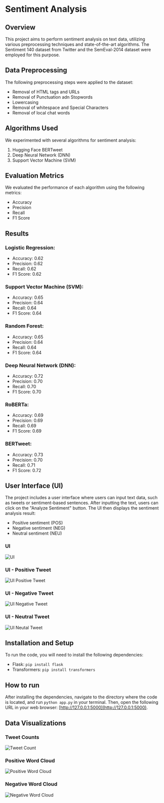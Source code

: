 # Sentiment Analysis

## Overview
This project aims to perform sentiment analysis on text data, utilizing various preprocessing techniques and state-of-the-art algorithms. The Sentiment 140 dataset from Twitter and the SemEval-2014 dataset were employed for this purpose.

## Data Preprocessing
The following preprocessing steps were applied to the dataset:
- Removal of HTML tags and URLs
- Removal of Punctuation adn Stopwords
- Lowercasing
- Removal of whitespace and Special Characters
- Removal of local chat words

## Algorithms Used
We experimented with several algorithms for sentiment analysis:
1. Hugging Face BERTweet
2. Deep Neural Network (DNN)
3. Support Vector Machine (SVM)

## Evaluation Metrics
We evaluated the performance of each algorithm using the following metrics:
- Accuracy
- Precision
- Recall
- F1 Score

## Results
### Logistic Regression:
- Accuracy: 0.62
- Precision: 0.62
- Recall: 0.62
- F1 Score: 0.62

### Support Vector Machine (SVM):
- Accuracy: 0.65
- Precision: 0.64
- Recall: 0.64
- F1 Score: 0.64

### Random Forest:
- Accuracy: 0.65
- Precision: 0.64
- Recall: 0.64
- F1 Score: 0.64

### Deep Neural Network (DNN):
- Accuracy: 0.72
- Precision: 0.70
- Recall: 0.70
- F1 Score: 0.70

### RoBERTa:
- Accuracy: 0.69
- Precision: 0.69
- Recall: 0.69
- F1 Score: 0.69

### BERTweet:
- Accuracy: 0.73
- Precision: 0.70
- Recall: 0.71
- F1 Score: 0.72

## User Interface (UI)
The project includes a user interface where users can input text data, such as tweets or sentiment-based sentences. After inputting the text, users can click on the "Analyze Sentiment" button. The UI then displays the sentiment analysis result:
- Positive sentiment (POS)
- Negative sentiment (NEG)
- Neutral sentiment (NEU)

### UI
![UI](UI.jpg)

### UI - Positive Tweet
![UI Positive Tweet](UIpositivetweet.jpg)

### UI - Negative Tweet
![UI Negative Tweet](UInegtweet.jpg)

### UI - Neutral Tweet
![UI Neutal Tweet](UIneutraltweet.jpg)

## Installation and Setup
To run the code, you will need to install the following dependencies:
- Flask: `pip install flask`
- Transformers: `pip install transformers`

## How to run
After installing the dependencies, navigate to the directory where the code is located, and run `python app.py` in your terminal. Then, open the following URL in your web browser: [http://127.0.0.1:5000](http://127.0.0.1:5000).

## Data Visualizations

### Tweet Counts
![Tweet Count](datavisualizationtweetcounts.png)

### Positive Word Cloud
![Positive Word Cloud](positivewordcloud.png)

### Negative Word Cloud 
![Negative Word Cloud](negwordcloud.png)

